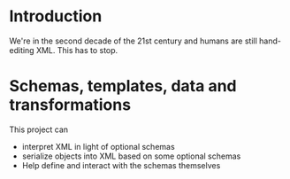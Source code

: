# Introduction

We're in the second decade of the 21st century and humans are still
hand-editing XML. This has to stop.

# Schemas, templates, data and transformations

This project can 

- interpret XML in light of optional schemas
- serialize objects into XML based on some optional schemas
- Help define and interact with the schemas themselves


